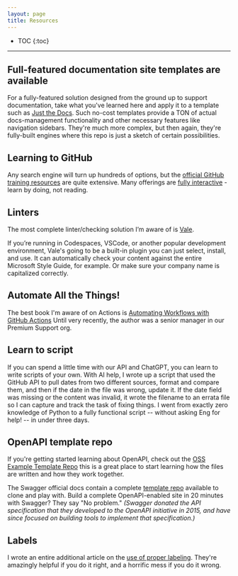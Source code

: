 ```yaml
---
layout: page
title: Resources
---
```


* TOC
{:toc}
<hr/>

## Full-featured documentation site templates are available

For a fully-featured solution designed from the ground up to support documentation, take what you've learned here and apply it to a template such as [Just the Docs](https://github.com/just-the-docs/just-the-docs). Such no-cost templates provide a TON of actual docs-management functionality and other necessary features like navigation sidebars. They're much more complex, but then again, they're fully-built engines where this repo is just a sketch of certain possibilities.

## Learning to GitHub

Any search engine will turn up hundreds of options, but the [official GitHub training resources](https://docs.github.com/en/get-started/quickstart/git-and-github-learning-resources) are quite extensive. Many offerings are [fully interactive](https://skills.github.com/) - learn by doing, not reading.
 
## Linters 

The most complete linter/checking solution I’m aware of is [Vale](https://vale.sh/). 

If you’re running in Codespaces, VSCode, or another popular development environment, Vale's going to be a built-in plugin you can just select, install, and use. It can automatically check your content against the entire Microsoft Style Guide, for example. Or make sure your company name is capitalized correctly.

## Automate All the Things!

The best book I'm aware of on Actions is [Automating Workflows with GitHub Actions](https://www.amazon.com/Automating-Workflows-GitHub-Actions-applications/dp/1800560400) Until very recently, the author was a senior manager in our Premium Support org.

## Learn to script

If you can spend a little time with our API and ChatGPT, you can learn to write scripts of your own. 
With AI help, I wrote up a script that used the GitHub API to pull dates from two different sources, format and compare them, and then if the date in the file was wrong, update it. If the date field was missing or the content was invalid, it wrote the filename to an errata file so I can capture and track the task of fixing things. I went from exactly zero knowledge of Python to a fully functional script -- without asking Eng for help! -- in under three days.

## OpenAPI template repo

If you're getting started learning about OpenAPI, check out the [OSS Example Template Repo](https://github.com/therzka/OSS-Example-Repo) this is a great place to start learning how the files are written and how they work together.

The Swagger official docs contain a complete [template repo](https://swagger.io/blog/api-development/generator-openapi-repo/) available to clone and play with. Build a complete OpenAPI-enabled site in 20 minutes with Swagger? They say "No problem." _(Swagger donated the API specification that they developed to the OpenAPI initiative in 2015, and have since focused on building tools to implement that specification.)_

## Labels

I wrote an entire additional article on the [use of proper labeling](./labels.md). They're amazingly helpful if you do it right, and a horrific mess if you do it wrong.
